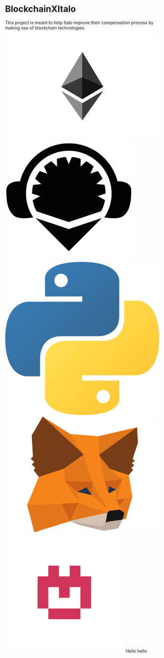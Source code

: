 # BlockchainXItalo
This project is meant to help Italo improve their compensation process by making use of blockchain technologies.

![alt text](./README_pics/Ethereum.png?raw=true)
![alt text](./README_pics/Remix.png?raw=true)
![alt text](./README_pics/Python.png?raw=true)
![alt text](./README_pics/Metamask.png?raw=true)
![alt text](./README_pics/Kovan.png?raw=true)
Hello hello
